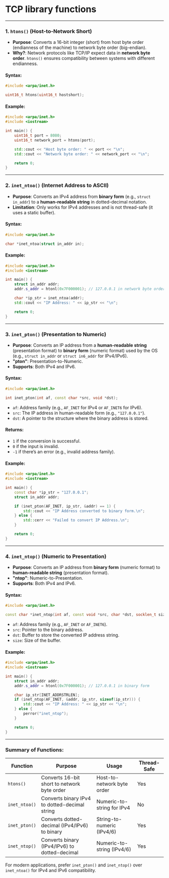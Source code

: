 # TCP library functions



---

### 1. `htons()` (Host-to-Network Short)
- **Purpose**: Converts a 16-bit integer (short) from host byte order (endianness of the machine) to network byte order (big-endian).
- **Why?**: Network protocols like TCP/IP expect data in **network byte order**. `htons()` ensures compatibility between systems with different endianness.

#### Syntax:
```cpp
#include <arpa/inet.h>

uint16_t htons(uint16_t hostshort);
```

#### Example:
```cpp
#include <arpa/inet.h>
#include <iostream>

int main() {
    uint16_t port = 8080;
    uint16_t network_port = htons(port);

    std::cout << "Host byte order: " << port << "\n";
    std::cout << "Network byte order: " << network_port << "\n";

    return 0;
}
```

---

### 2. `inet_ntoa()` (Internet Address to ASCII)
- **Purpose**: Converts an IPv4 address from **binary form** (e.g., `struct in_addr`) to a **human-readable string** in dotted-decimal notation.
- **Limitation**: Only works for IPv4 addresses and is not thread-safe (it uses a static buffer).

#### Syntax:
```cpp
#include <arpa/inet.h>

char *inet_ntoa(struct in_addr in);
```

#### Example:
```cpp
#include <arpa/inet.h>
#include <iostream>

int main() {
    struct in_addr addr;
    addr.s_addr = htonl(0x7F000001); // 127.0.0.1 in network byte order

    char *ip_str = inet_ntoa(addr);
    std::cout << "IP Address: " << ip_str << "\n";

    return 0;
}
```

---

### 3. `inet_pton()` (Presentation to Numeric)
- **Purpose**: Converts an IP address from a **human-readable string** (presentation format) to **binary form** (numeric format) used by the OS (e.g., `struct in_addr` or `struct in6_addr` for IPv4/IPv6).
- **"pton"**: Presentation-to-Numeric.
- **Supports**: Both IPv4 and IPv6.

#### Syntax:
```cpp
#include <arpa/inet.h>

int inet_pton(int af, const char *src, void *dst);
```
- `af`: Address family (e.g., `AF_INET` for IPv4 or `AF_INET6` for IPv6).
- `src`: The IP address in human-readable form (e.g., `"127.0.0.1"`).
- `dst`: A pointer to the structure where the binary address is stored.

#### Returns:
- `1` if the conversion is successful.
- `0` if the input is invalid.
- `-1` if there’s an error (e.g., invalid address family).

#### Example:
```cpp
#include <arpa/inet.h>
#include <iostream>

int main() {
    const char *ip_str = "127.0.0.1";
    struct in_addr addr;

    if (inet_pton(AF_INET, ip_str, &addr) == 1) {
        std::cout << "IP Address converted to binary form.\n";
    } else {
        std::cerr << "Failed to convert IP Address.\n";
    }

    return 0;
}
```

---

### 4. `inet_ntop()` (Numeric to Presentation)
- **Purpose**: Converts an IP address from **binary form** (numeric format) to **human-readable string** (presentation format).
- **"ntop"**: Numeric-to-Presentation.
- **Supports**: Both IPv4 and IPv6.

#### Syntax:
```cpp
#include <arpa/inet.h>

const char *inet_ntop(int af, const void *src, char *dst, socklen_t size);
```
- `af`: Address family (e.g., `AF_INET` or `AF_INET6`).
- `src`: Pointer to the binary address.
- `dst`: Buffer to store the converted IP address string.
- `size`: Size of the buffer.

#### Example:
```cpp
#include <arpa/inet.h>
#include <iostream>

int main() {
    struct in_addr addr;
    addr.s_addr = htonl(0x7F000001); // 127.0.0.1 in binary form

    char ip_str[INET_ADDRSTRLEN];
    if (inet_ntop(AF_INET, &addr, ip_str, sizeof(ip_str))) {
        std::cout << "IP Address: " << ip_str << "\n";
    } else {
        perror("inet_ntop");
    }

    return 0;
}
```

---

### Summary of Functions:
| Function       | Purpose                                             | Usage                         | Thread-Safe |
|----------------|-----------------------------------------------------|-------------------------------|-------------|
| `htons()`      | Converts 16-bit short to network byte order         | Host-to-network byte order    | Yes         |
| `inet_ntoa()`  | Converts binary IPv4 to dotted-decimal string       | Numeric-to-string for IPv4    | No          |
| `inet_pton()`  | Converts dotted-decimal (IPv4/IPv6) to binary       | String-to-numeric (IPv4/6)    | Yes         |
| `inet_ntop()`  | Converts binary (IPv4/IPv6) to dotted-decimal       | Numeric-to-string (IPv4/6)    | Yes         |

For modern applications, prefer `inet_pton()` and `inet_ntop()` over `inet_ntoa()` for IPv4 and IPv6 compatibility.